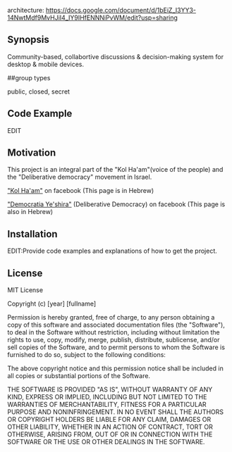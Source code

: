 architecture: https://docs.google.com/document/d/1bEiZ_I3YY3-14NwtMdf9MvHJiI4_IY9IHfENNNiPvWM/edit?usp=sharing

## Synopsis

Community-based, collabortive discussions & decision-making system for desktop & mobile devices.

##group types

public, closed, secret

## Code Example

EDIT

## Motivation

This project is an integral part of the "Kol Ha'am"(voice of the people) and the "Deliberative democracy" movement in Israel.

["Kol Ha'am"](https://www.facebook.com/%D7%A7%D7%95%D7%9C-%D7%94%D7%A2%D7%9D-1724411721175093/info/?entry_point=about_section_header&tab=page_info) on facebook (This page is in Hebrew)

["Democratia Ye'shira"](https://www.facebook.com/groups/119082888193298/) (Deliberative Democracy) on facebook (This page is also in Hebrew)

## Installation

EDIT:Provide code examples and explanations of how to get the project.


## License

MIT License

Copyright (c) [year] [fullname]

Permission is hereby granted, free of charge, to any person obtaining a copy
of this software and associated documentation files (the "Software"), to deal
in the Software without restriction, including without limitation the rights
to use, copy, modify, merge, publish, distribute, sublicense, and/or sell
copies of the Software, and to permit persons to whom the Software is
furnished to do so, subject to the following conditions:

The above copyright notice and this permission notice shall be included in all
copies or substantial portions of the Software.

THE SOFTWARE IS PROVIDED "AS IS", WITHOUT WARRANTY OF ANY KIND, EXPRESS OR
IMPLIED, INCLUDING BUT NOT LIMITED TO THE WARRANTIES OF MERCHANTABILITY,
FITNESS FOR A PARTICULAR PURPOSE AND NONINFRINGEMENT. IN NO EVENT SHALL THE
AUTHORS OR COPYRIGHT HOLDERS BE LIABLE FOR ANY CLAIM, DAMAGES OR OTHER
LIABILITY, WHETHER IN AN ACTION OF CONTRACT, TORT OR OTHERWISE, ARISING FROM,
OUT OF OR IN CONNECTION WITH THE SOFTWARE OR THE USE OR OTHER DEALINGS IN THE
SOFTWARE.
